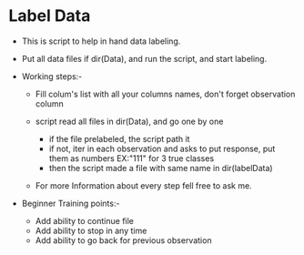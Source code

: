 # Label Data
- This is script to help in hand data labeling.

- Put all data files if dir(Data), and run the script, and start labeling.

- Working steps:-
	- Fill colum's list with all your columns names, don't forget observation column
	- script read all files in dir(Data), and go one by one
		- if the file prelabeled, the script path it
		- if not, iter in each observation and asks to put response, put them as numbers EX:"111" for 3 true classes
		- then the script made a file with same name in dir(labelData)

	- For more Information about every step fell free to ask me.

- Beginner Training points:-
	- Add ability to continue file
	- Add ability to stop in any time
	- Add ability to go back for previous observation
